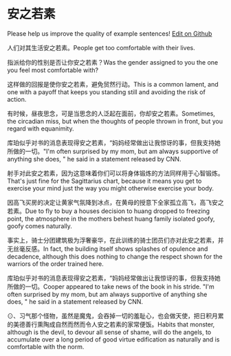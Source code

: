 # 安之若素

Please help us improve the quality of example sentences! [Edit on Github](https://github.com/jiyushe/jiyu-example-sentence-source/blob/main/chinese/anzhiruosu.md)

<p><span class="chinese">人们对其生活安之若素。</span><span class="english">People get too comfortable with their lives.</span></p>

<p><span class="chinese">指派给你的性别是否让你安之若素？</span><span class="english">Was the gender assigned to you the one you feel most comfortable with?</span></p>

<p><span class="chinese">这样做的回报是使你安之若素，避免贸然行动。</span><span class="english">This is a common lament, and one with a payoff that keeps you standing still and avoiding the risk of action.</span></p>

<p><span class="chinese">有时候，昼夜思念，可是当思念的人泛起在面前，你却安之若素。</span><span class="english">Sometimes, the circadian miss, but when the thoughts of people thrown in front, but you regard with equanimity.</span></p>

<p><span class="chinese">库珀似乎对书的消息表现得安之若素，“妈妈经常做出让我惊讶的事，但我支持她所做的一切。</span><span class="english">"I'm often surprised by my mom, but am always supportive of anything she does, " he said in a statement released by CNN.</span></p>

<p><span class="chinese">射手对此安之若素，因为这意味着你们可以将身体锻炼的方法同样用于心智锻炼。</span><span class="english">That's just fine for the Sagittarius chart, because it means you get to exercise your mind just the way you might otherwise exercise your body.</span></p>

<p><span class="chinese">因高飞买房的决定让黄家气氛降到冰点，在黄母的授意下全家孤立高飞，高飞安之若素。</span><span class="english">Due to fly to buy a houses decision to huang dropped to freezing point, the atmosphere in the mothers behest huang family isolated goofy, goofy comes naturally.</span></p>

<p><span class="chinese">事实上，骑士分团建筑极为浮奢豪华，在此训练的骑士团员们亦对此安之若素，并无丝毫反感。</span><span class="english">In fact, the building itself shows splashes of opulence and decadence, although this does nothing to change the respect shown for the warriors of the order trained here.</span></p>

<p><span class="chinese">库珀似乎对书的消息表现得安之若素，“妈妈经常做出让我惊讶的事，但我支持她所做的一切。</span><span class="english">Cooper appeared to take news of the book in his stride. "I'm often surprised by my mom, but am always supportive of anything she does, " he said in a statement released by CNN.</span></p>

<p><span class="chinese">⊙、习气那个怪物，虽然是魔鬼，会吞掉一切的羞耻心，也会做天使，把日积月累的美德善行熏陶成自然而然而令人安之若素的家常便饭。</span><span class="english">Habits that monster, although is the devil, to devour all sense of shame, will do the angels, to accumulate over a long period of good virtue edification as naturally and is comfortable with the norm.</span></p>

